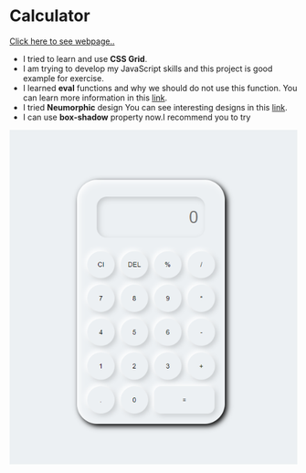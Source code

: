 # Calculator

[Click here to see webpage..](https://fatihcaliss.github.io/Calculator/)


* I tried to learn and use <b>CSS Grid</b>.
* I am trying to develop my JavaScript skills and this project is good example for exercise. 
* I learned  <b>eval</b> functions and why we should do not use this function. You can learn more information in this [link](https://developer.mozilla.org/en-US/docs/Web/JavaScript/Reference/Global_Objects/eval).
* I tried  <b>Neumorphic</b> design You can see interesting designs in this [link](https://codepen.io/myacode/pen/PoqQQNM).
* I can use <b>box-shadow</b> property now.I recommend you to try

![photo](https://github.com/fatihcaliss/Calculator/blob/master/calculater.PNG)



